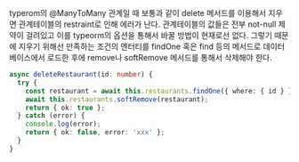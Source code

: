 typerom의 @ManyToMany 관계일 때 보통과 같이 delete 메서드를 이용해서 지우면 관계테이블의 restraint로 인해 에러가 난다. 관계테이블의 값들은 전부 not-null 제약이 걸려있고 이를 typeorm의 옵션을 통해서 바꿀 방법이 현재로선 없다. 그렇기 때문에 지우기 위해선 만족하는 조건의 엔터티를 findOne 혹은 find 등의 메서드로 데이터베이스에서 로드한 후에 remove나 softRemove 메서드를 통해서 삭제해야 한다.

```ts
async deleteRestaurant(id: number) {
  try {
    const restaurant = await this.restaurants.findOne({ where: { id } });
    await this.restaurants.softRemove(restaurant);
    return { ok: true };
  } catch (error) {
    console.log(error);
    return { ok: false, error: 'xxx' };
  }
}
```